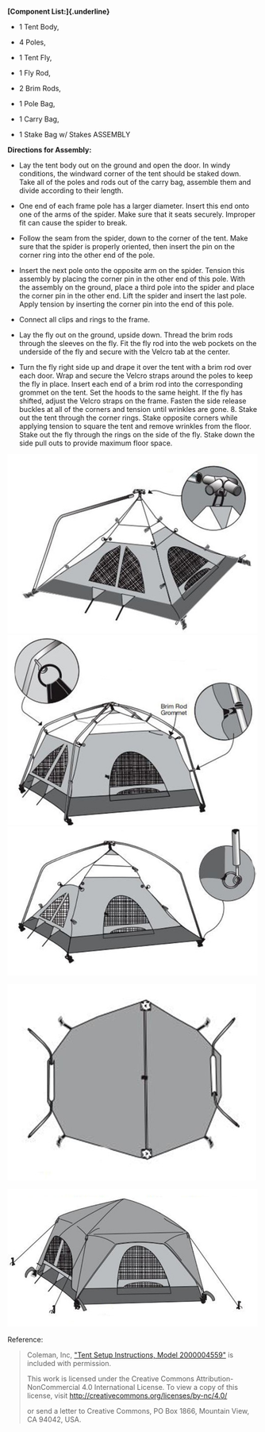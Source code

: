 **[Component List:]{.underline}**

-   1 Tent Body,

-   4 Poles,

-   1 Tent Fly,

-   1 Fly Rod,

-   2 Brim Rods,

-   1 Pole Bag,

-   1 Carry Bag,

-   1 Stake Bag w/ Stakes ASSEMBLY

**Directions for Assembly:**

-   Lay the tent body out on the ground and open the door. In windy conditions, the windward corner of the tent should be staked down. Take all of the poles and rods out of the carry bag, assemble them and divide according to their length.

-   One end of each frame pole has a larger diameter. Insert this end onto one of the arms of the spider. Make sure that it seats securely. Improper fit can cause the spider to break.

-   Follow the seam from the spider, down to the corner of the tent. Make sure that the spider is properly oriented, then insert the pin on the corner ring into the other end of the pole.

-   Insert the next pole onto the opposite arm on the spider. Tension this assembly by placing the corner pin in the other end of this pole. With the assembly on the ground, place a third pole into the spider and place the corner pin in the other end. Lift the spider and insert the last pole. Apply tension by inserting the corner pin into the end of this pole.

-   Connect all clips and rings to the frame.

-   Lay the fly out on the ground, upside down. Thread the brim rods through the sleeves on the fly. Fit the fly rod into the web pockets on the underside of the fly and secure with the Velcro tab at the center.

-   Turn the fly right side up and drape it over the tent with a brim rod over each door. Wrap and secure the Velcro straps around the poles to keep the fly in place. Insert each end of a brim rod into the corresponding grommet on the tent. Set the hoods to the same height. If the fly has shifted, adjust the Velcro straps on the frame. Fasten the side release buckles at all of the corners and tension until wrinkles are gone. 8. Stake out the tent through the corner rings. Stake opposite corners while applying tension to square the tent and remove wrinkles from the floor. Stake out the fly through the rings on the side of the fly. Stake down the side pull outs to provide maximum floor space.

![](../../_static/chaper10/Photos/Tent1/1.jpg)
![](../../_static/chaper10/Photos/Tent1/2.jpg)
![](../../_static/chaper10/Photos/Tent1/3.jpg)

![](../../_static/chaper10/Photos/Tent1/4.jpg)

![](../../_static/chaper10/Photos/Tent1/5.jpg)

Reference:

> Coleman, Inc, ["Tent Setup Instructions, Model 2000004559"](https://images-eu.ssl-images-amazon.com/images/I/A1IqnG4BI%2BS.pdf) is included with permission.
>
>
> This work is licensed under the Creative Commons Attribution-NonCommercial 4.0 International License. To view a copy of this license, visit <http://creativecommons.org/licenses/by-nc/4.0/>
>
> or send a letter to Creative Commons, PO Box 1866, Mountain View, CA 94042, USA.
